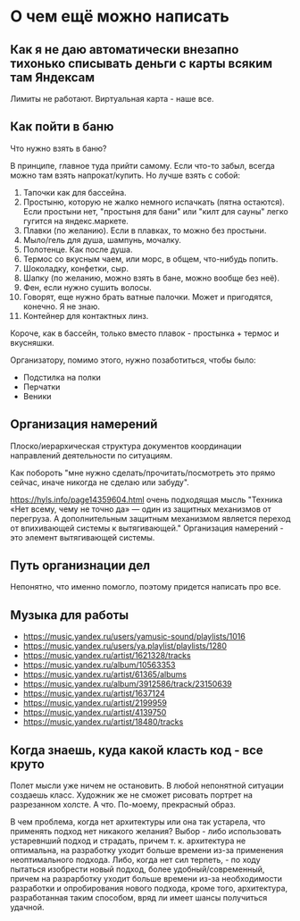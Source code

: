 # О чем ещё можно написать

## Как я не даю автоматически внезапно тихонько списывать деньги с карты всяким там Яндексам

Лимиты не работают. Виртуальная карта - наше все.

## Как пойти в баню

Что нужно взять в баню?

В принципе, главное туда прийти самому. Если что-то забыл, всегда можно там взять напрокат/купить. Но лучше взять с собой:

1. Тапочки как для бассейна.
2. Простыню, которую не жалко немного испачкать (пятна остаются). Если простыни нет, "простыня для бани" или "килт для сауны" легко гугится на яндекс.маркете. 
3. Плавки (по желанию). Если в плавках, то можно без простыни.
4. Мыло/гель для душа, шампунь, мочалку.
4. Полотенце. Как после душа.
5. Термос со вкусным чаем, или морс, в общем, что-нибудь попить.
6. Шоколадку, конфетки, сыр.
8. Шапку (по желанию, можно взять в бане, можно вообще без неё).
9. Фен, если нужно сушить волосы.
10. Говорят, еще нужно брать ватные палочки. Может и пригодятся, конечно. Я не знаю. 
11. Контейнер для контактных линз.

Короче, как в бассейн, только вместо плавок - простынка + термос и вкусняшки.

Организатору, помимо этого, нужно позаботиться, чтобы было:

 * Подстилка на полки
 * Перчатки
 * Веники

## Организация намерений

Плоско/иерархическая структура документов координации направлений деятельности по ситуациям.

Как побороть "мне нужно сделать/прочитать/посмотреть это прямо сейчас, иначе никогда не сделаю или забуду".

https://hyls.info/page14359604.html очень подходящая мысль "Техника «Нет всему, чему не точно да» — один 
из защитных механизмов от перегруза. А дополнительным защитным механизмом является переход от впихивающей
системы к вытягивающей." Организация намерений - это элемент вытягивающей системы.

## Путь организнации дел

Непонятно, что именно помогло, поэтому придется написать про все. 

## Музыка для работы

 * https://music.yandex.ru/users/yamusic-sound/playlists/1016
 * https://music.yandex.ru/users/ya.playlist/playlists/1280
 * https://music.yandex.ru/artist/1621328/tracks
 * https://music.yandex.ru/album/10563353
 * https://music.yandex.ru/artist/61365/albums
 * https://music.yandex.ru/album/3912586/track/23150639
 * https://music.yandex.ru/artist/1637124
 * https://music.yandex.ru/artist/2199959
 * https://music.yandex.ru/artist/4139750
 * https://music.yandex.ru/artist/18480/tracks

## Когда знаешь, куда какой класть код - все круто

Полет мысли уже ничем не остановить. В любой непонятной ситуации создаешь класс.
Художник же не сможет рисовать портрет на разрезанном холсте. А что. По-моему, прекрасный образ.

В чем проблема, когда нет архитектуры или она так устарела, что применять подход нет никакого
желания? Выбор - либо использовать устаревнший подход и страдать, причем т. к. архитектура 
не оптимальна, на разработку уходит больше времени из-за применения неоптимального подхода. Либо, когда
нет сил терпеть, - по ходу пытаться изобрести новый подход, более удобный/современный, причем
на разрарботку уходит больше времени из-за необходимости разработки и опробирования нового
подхода, кроме того, архитектура, разработанная таким способом, вряд ли имеет шансы получиться
удачной.

